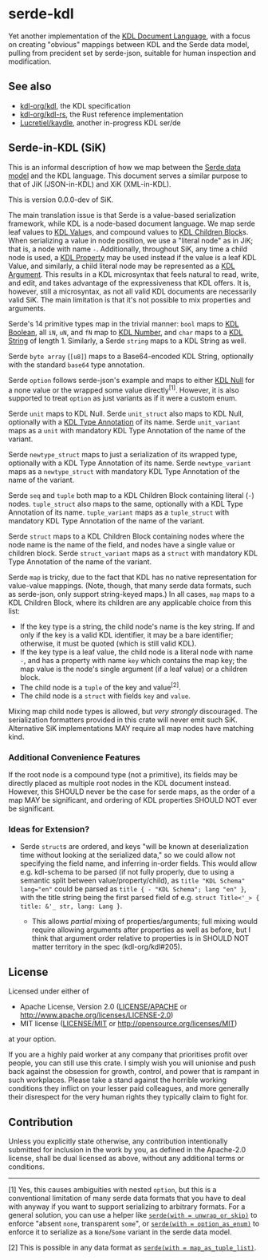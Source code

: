 # serde-kdl

Yet another implementation of the [KDL Document Language], with a focus on
creating "obvious" mappings between KDL and the Serde data model, pulling from
precident set by serde-json, suitable for human inspection and modification.

## See also

- [kdl-org/kdl](https://github.com/kdl-org/kdl), the KDL specification
- [kdl-org/kdl-rs](https://github.com/kdl-org/kdl-rs), the Rust reference implementation
- [Lucretiel/kaydle](https://github.com/lucretiel/kaydle), another in-progress KDL ser/de

## Serde-in-KDL (SiK)

This is an informal description of how we map between the [Serde data model]
and the KDL language. This document serves a similar purpose to that of JiK
(JSON-in-KDL) and XiK (XML-in-KDL).

This is version 0.0.0-dev of SiK.

The main translation issue is that Serde is a value-based serialization
framework, while KDL is a node-based document language. We map serde leaf
values to [KDL Value]s, and compound values to [KDL Children Block]s. When
serializing a value in node position, we use a "literal node" as in JiK; that
is, a node with name `-`. Additionally, throughout SiK, any time a child node
is used, a [KDL Property] may be used instead if the value is a leaf KDL Value,
and similarly, a child literal node may be represented as a [KDL Argument].
This results in a KDL microsyntax that feels natural to read, write, and edit,
and takes advantage of the expressiveness that KDL offers. It is, however,
still a microsyntax, as not all valid KDL documents are necessarily valid SiK.
The main limitation is that it's not possible to mix properties and arguments.

Serde's 14 primitive types map in the trivial manner: `bool` maps to
[KDL Boolean], all `iN`, `uN`, and `fN` map to [KDL Number], and `char` maps
to a [KDL String] of length 1. Similarly, a Serde `string` maps to a KDL
String as well.

Serde `byte array` (`[u8]`) maps to a Base64-encoded KDL String,
optionally with the standard `base64` type annotation.

Serde `option` follows serde-json's example and maps to either [KDL Null] for
a none value or the wrapped some value directly<sup>[1]</sup>. However, it is
also supported to treat `option` as just variants as if it were a custom enum.

Serde `unit` maps to KDL Null. Serde `unit_struct` also maps to KDL Null,
optionally with a [KDL Type Annotation] of its name. Serde `unit_variant` maps
as a `unit` with mandatory KDL Type Annotation of the name of the variant.

Serde `newtype_struct` maps to just a serialization of its wrapped type,
optionally with a KDL Type Annotation of its name. Serde `newtype_variant`
maps as a `newtype_struct` with mandatory KDL Type Annotation of the name
of the variant.

Serde `seq` and `tuple` both map to a KDL Children Block containing literal
(`-`) nodes. `tuple_struct` also maps to the same, optionally with a KDL Type
Annotation of its name. `tuple_variant` maps as a `tuple_struct` with mandatory
KDL Type Annotation of the name of the variant.

Serde `struct` maps to a KDL Children Block containing nodes where the node
name is the name of the field, and nodes have a single value or children block.
Serde `struct_variant` maps as a `struct` with mandatory KDL Type Annotation of
the name of the variant.

Serde `map` is tricky, due to the fact that KDL has no native representation
for value-value mappings. (Note, though, that many serde data formats, such as 
serde-json, only support string-keyed maps.) In all cases, `map` maps to a KDL
Children Block, where its children are any applicable choice from this list:

- If the key type is a string, the child node's name is the key string. If and
  only if the key is a valid KDL identifier, it may be a bare identifier;
  otherwise, it must be quoted (which is still valid KDL).
- If the key type is a leaf value, the child node is a literal node with name
  `-`, and has a property with name `key` which contains the map key; the map
  value is the node's single argument (if a leaf value) or a children block.
- The child node is a `tuple` of the key and value<sup>[2]</sup>.
- The child node is a `struct` with fields `key` and `value`.

Mixing map child node types is allowed, but _very strongly_ discouraged. The
serialization formatters provided in this crate will never emit such SiK.
Alternative SiK implementations MAY require all map nodes have matching kind.

### Additional Convenience Features

If the root node is a compound type (not a primitive), its fields may be
directly placed as multiple root nodes in the KDL document instead. However,
this SHOULD never be the case for serde maps, as the order of a map MAY be
significant, and ordering of KDL properties SHOULD NOT ever be significant.

### Ideas for Extension?

- Serde `struct`s are ordered, and keys "will be known at deserialization time
  without looking at the serialized data," so we could allow not specifying the
  field name, and inferring in-order fields. This would allow e.g. kdl-schema
  to be parsed (if not fully properly, due to using a semantic split between
  value/property/child), as `title "KDL Schema" lang="en"` could be parsed as
  `title { - "KDL Schema"; lang "en" }`, with the title string being the first
  parsed field of e.g. `struct Title<'_> { title: &'_ str, lang: Lang }`.
  - This allows _partial_ mixing of properties/arguments; full mixing would
    require allowing arguments after properties as well as before, but I think
    that argument order relative to properties is in SHOULD NOT matter
    territory in the spec (kdl-org/kdl#205).

  [KDL Argument]: https://github.com/kdl-org/kdl/blob/main/SPEC.md#argument
  [KDL Document Language]: https://github.com/kdl-org/kdl
  [KDL Boolean]: https://github.com/kdl-org/kdl/blob/main/SPEC.md#boolean
  [KDL Children Block]: https://github.com/kdl-org/kdl/blob/main/SPEC.md#children-block
  [KDL Identifier]: https://github.com/kdl-org/kdl/blob/main/SPEC.md#identifier
  [KDL Node]: https://github.com/kdl-org/kdl/blob/main/SPEC.md#node
  [KDL Null]: https://github.com/kdl-org/kdl/blob/main/SPEC.md#null
  [KDL Number]: https://github.com/kdl-org/kdl/blob/main/SPEC.md#number
  [KDL Property]: https://github.com/kdl-org/kdl/blob/main/SPEC.md#property
  [KDL String]: https://github.com/kdl-org/kdl/blob/main/SPEC.md#string
  [KDL Type Annotation]: https://github.com/kdl-org/kdl/blob/main/SPEC.md#type-annotation
  [KDL Value]: https://github.com/kdl-org/kdl/blob/main/SPEC.md#value
  [Serde data model]: https://serde.rs/data-model.html

## License

Licensed under either of

 * Apache License, Version 2.0
   ([LICENSE/APACHE](LICENSE/APACHE) or http://www.apache.org/licenses/LICENSE-2.0)
 * MIT license
   ([LICENSE/MIT](LICENSE/MIT) or http://opensource.org/licenses/MIT)

at your option.

If you are a highly paid worker at any company that prioritises profit over
people, you can still use this crate. I simply wish you will unionise and push
back against the obsession for growth, control, and power that is rampant in
such workplaces. Please take a stand against the horrible working conditions
they inflict on your lesser paid colleagues, and more generally their
disrespect for the very human rights they typically claim to fight for.

## Contribution

Unless you explicitly state otherwise, any contribution intentionally submitted
for inclusion in the work by you, as defined in the Apache-2.0 license, shall be
dual licensed as above, without any additional terms or conditions.

-----

[1] Yes, this causes ambiguities with nested `option`, but this is a
conventional limitation of many serde data formats that you have to deal with
anyway if you want to support serializing to arbitrary formats. For a general
solution, you can use a helper like [`serde(with = unwrap_or_skip)`] to enforce
"absent `none`, transparent `some`", or [`serde(with = option_as_enum)`] to
enforce it to serialize as a `None`/`Some` variant in the serde data model.

[2] This is possible in any data format as [`serde(with = map_as_tuple_list)`].

  [`serde(with = unwrap_or_skip)`]: <https://docs.rs/serde_with/1/serde_with/rust/unwrap_or_skip/index.html>
  [`serde(with = option_as_enum)`]: <https://github.com/jonasbb/serde_with/issues/365>
  [`serde(with = map_as_tuple_list)`]: <https://docs.rs/serde_with/1/serde_with/rust/map_as_tuple_list/index.html>

